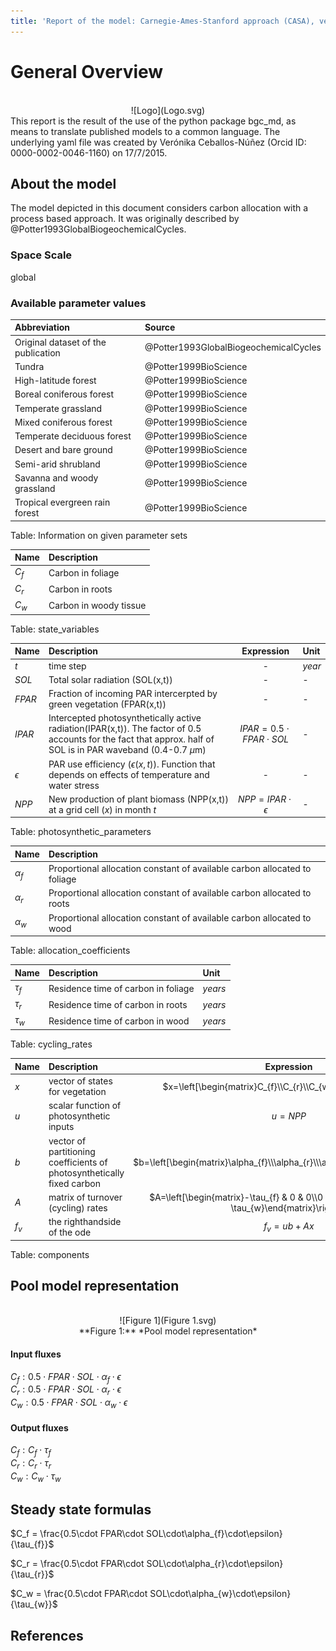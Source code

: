 ```yaml
---
title: 'Report of the model: Carnegie-Ames-Stanford approach (CASA), version: 1'
---
```

  
  
# General Overview  
  

<br>
<center>
![Logo](Logo.svg)
</center>
This report is the result of the use of the python package bgc_md, as means to translate published models to a common language.  The underlying yaml file was created by Verónika Ceballos-Núñez (Orcid ID: 0000-0002-0046-1160) on 17/7/2015.  
  
  
  
## About the model  
  
The model depicted in this document considers carbon allocation with a process based approach. It was originally described by @Potter1993GlobalBiogeochemicalCycles.  
  
  
  
### Space Scale  
  
global
  
  
### Available parameter values  
  
  
  
Abbreviation|Source  
:-----|:-----  
Original dataset of the publication|@Potter1993GlobalBiogeochemicalCycles  
Tundra|@Potter1999BioScience  
High-latitude forest|@Potter1999BioScience  
Boreal coniferous forest|@Potter1999BioScience  
Temperate grassland|@Potter1999BioScience  
Mixed coniferous forest|@Potter1999BioScience  
Temperate deciduous forest|@Potter1999BioScience  
Desert and bare ground|@Potter1999BioScience  
Semi-arid shrubland|@Potter1999BioScience  
Savanna and woody grassland|@Potter1999BioScience  
Tropical evergreen rain forest|@Potter1999BioScience  
  Table:  Information on given parameter sets  
  
  
Name|Description  
:-----|:-----  
$C_{f}$|Carbon in foliage  
$C_{r}$|Carbon in roots  
$C_{w}$|Carbon in woody tissue  
  Table: state_variables  
  
  
Name|Description|Expression|Unit  
:-----|:-----|:-----:|:-----  
$t$|time step|-|$year$  
$SOL$|Total solar radiation (SOL(x,t))|-|-  
$FPAR$|Fraction of incoming PAR intercerpted by green vegetation (FPAR(x,t))|-|-  
$IPAR$|Intercepted photosynthetically active radiation(IPAR(x,t)). The factor of 0.5 accounts for the fact that approx. half of SOL is in PAR waveband (0.4-0.7 $\mu$m)|$IPAR=0.5\cdot FPAR\cdot SOL$|-  
$\epsilon$|PAR use efficiency ($\epsilon(x,t)$). Function that depends on effects of temperature and water stress|-|-  
$NPP$|New production of plant biomass (NPP(x,t)) at a grid cell ($x$) in month $t$|$NPP=IPAR\cdot\epsilon$|-  
  Table: photosynthetic_parameters  
  
  
Name|Description  
:-----|:-----  
$\alpha_{f}$|Proportional allocation constant of available carbon allocated to foliage  
$\alpha_{r}$|Proportional allocation constant of available carbon allocated to roots  
$\alpha_{w}$|Proportional allocation constant of available carbon allocated to wood  
  Table: allocation_coefficients  
  
  
Name|Description|Unit  
:-----|:-----|:-----  
$\tau_{f}$|Residence time of carbon in foliage|$years$  
$\tau_{r}$|Residence time of carbon in roots|$years$  
$\tau_{w}$|Residence time of carbon in wood|$years$  
  Table: cycling_rates  
  
  
Name|Description|Expression  
:-----|:-----|:-----:  
$x$|vector of states for vegetation|$x=\left[\begin{matrix}C_{f}\\C_{r}\\C_{w}\end{matrix}\right]$  
$u$|scalar function of photosynthetic inputs|$u=NPP$  
$b$|vector of partitioning coefficients of photosynthetically fixed carbon|$b=\left[\begin{matrix}\alpha_{f}\\\alpha_{r}\\\alpha_{w}\end{matrix}\right]$  
$A$|matrix of turnover (cycling) rates|$A=\left[\begin{matrix}-\tau_{f} & 0 & 0\\0 & -\tau_{r} & 0\\0 & 0 & -\tau_{w}\end{matrix}\right]$  
$f_{v}$|the righthandside of the ode|$f_{v}=u b + A x$  
  Table: components  
  
  
## Pool model representation  
  

<br>
<center>
![Figure 1](Figure 1.svg)<br>**Figure 1:** *Pool model representation*<br>
</center>
  
  
#### Input fluxes  
  
$C_{f}: 0.5\cdot FPAR\cdot SOL\cdot\alpha_{f}\cdot\epsilon$  
$C_{r}: 0.5\cdot FPAR\cdot SOL\cdot\alpha_{r}\cdot\epsilon$  
$C_{w}: 0.5\cdot FPAR\cdot SOL\cdot\alpha_{w}\cdot\epsilon$  

  
  
#### Output fluxes  
  
$C_{f}: C_{f}\cdot\tau_{f}$  
$C_{r}: C_{r}\cdot\tau_{r}$  
$C_{w}: C_{w}\cdot\tau_{w}$  
  
  
## Steady state formulas  
  
$C_f = \frac{0.5\cdot FPAR\cdot SOL\cdot\alpha_{f}\cdot\epsilon}{\tau_{f}}$  
  
  
  
$C_r = \frac{0.5\cdot FPAR\cdot SOL\cdot\alpha_{r}\cdot\epsilon}{\tau_{r}}$  
  
  
  
$C_w = \frac{0.5\cdot FPAR\cdot SOL\cdot\alpha_{w}\cdot\epsilon}{\tau_{w}}$  
  
  
  
  
  
## References  
  
